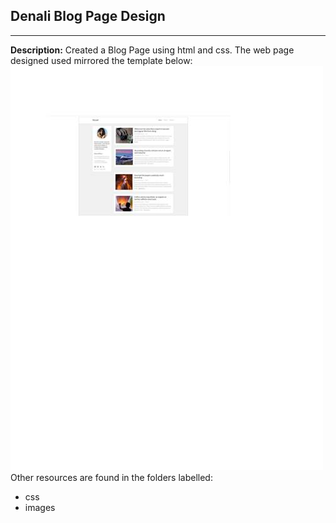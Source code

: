 ## Denali Blog Page Design
---
**Description:** Created a Blog Page using html and css.
The web page designed used mirrored the template below:
![Denali Blog Page Image](https://github.com/chinedumc/Denali-Blog-Page/blob/master/Denali-Blog.jpg)
Other resources are found in the folders labelled:
* css
* images


